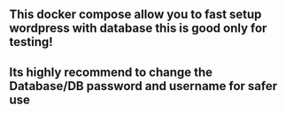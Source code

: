 This docker compose allow you to fast setup wordpress with database
this is good only for testing!
--
Its highly recommend to change the Database/DB password and username for safer use
--
